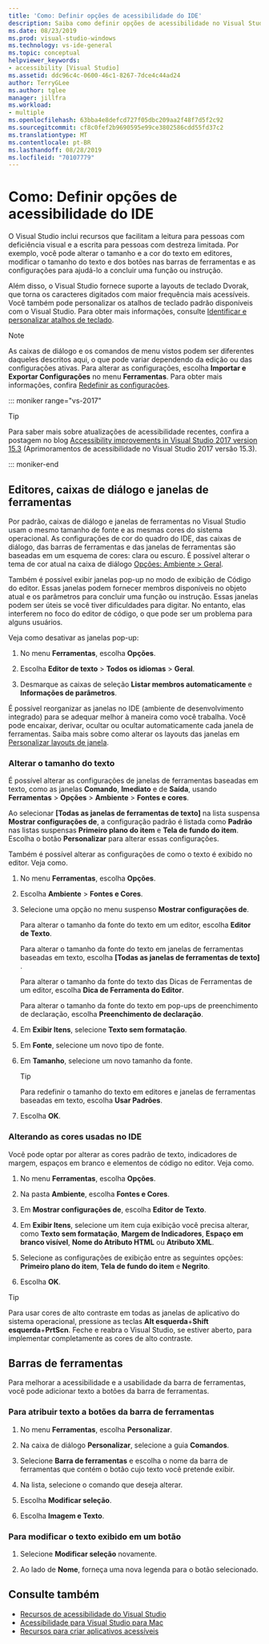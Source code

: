 ```yaml
---
title: 'Como: Definir opções de acessibilidade do IDE'
description: Saiba como definir opções de acessibilidade no Visual Studio que deixarão o IDE (ambiente de desenvolvimento integrado) mais fácil de usar para todos, incluindo pessoas com deficiência visual para ler e pessoas com limitações na capacidade de escrever.
ms.date: 08/23/2019
ms.prod: visual-studio-windows
ms.technology: vs-ide-general
ms.topic: conceptual
helpviewer_keywords:
- accessibility [Visual Studio]
ms.assetid: ddc96c4c-0600-46c1-8267-7dce4c44ad24
author: TerryGLee
ms.author: tglee
manager: jillfra
ms.workload:
- multiple
ms.openlocfilehash: 63bba4e8defcd727f05dbc209aa2f48f7d5f2c92
ms.sourcegitcommit: cf8c0fef2b9690595e99ce3802586cdd55fd37c2
ms.translationtype: MT
ms.contentlocale: pt-BR
ms.lasthandoff: 08/28/2019
ms.locfileid: "70107779"
---
```

# <a name="how-to-set-ide-accessibility-options"></a>Como: Definir opções de acessibilidade do IDE

O Visual Studio inclui recursos que facilitam a leitura para pessoas com deficiência visual e a escrita para pessoas com destreza limitada. Por exemplo, você pode alterar o tamanho e a cor do texto em editores, modificar o tamanho do texto e dos botões nas barras de ferramentas e as configurações para ajudá-lo a concluir uma função ou instrução.

Além disso, o Visual Studio fornece suporte a layouts de teclado Dvorak, que torna os caracteres digitados com maior frequência mais acessíveis. Você também pode personalizar os atalhos de teclado padrão disponíveis com o Visual Studio. Para obter mais informações, consulte [Identificar e personalizar atalhos de teclado](../../ide/identifying-and-customizing-keyboard-shortcuts-in-visual-studio.md).

> [!NOTE]
> As caixas de diálogo e os comandos de menu vistos podem ser diferentes daqueles descritos aqui, o que pode variar dependendo da edição ou das configurações ativas. Para alterar as configurações, escolha **Importar e Exportar Configurações** no menu **Ferramentas**. Para obter mais informações, confira [Redefinir as configurações](../environment-settings.md#reset-settings).

::: moniker range="vs-2017"

> [!TIP]
> Para saber mais sobre atualizações de acessibilidade recentes, confira a postagem no blog [Accessibility improvements in Visual Studio 2017 version 15.3](https://devblogs.microsoft.com/visualstudio/accessibility-improvements-in-visual-studio-2017-version-15-3/) (Aprimoramentos de acessibilidade no Visual Studio 2017 versão 15.3).

::: moniker-end

## <a name="editors-dialogs-and-tool-windows"></a>Editores, caixas de diálogo e janelas de ferramentas

Por padrão, caixas de diálogo e janelas de ferramentas no Visual Studio usam o mesmo tamanho de fonte e as mesmas cores do sistema operacional. As configurações de cor do quadro do IDE, das caixas de diálogo, das barras de ferramentas e das janelas de ferramentas são baseadas em um esquema de cores: clara ou escuro. É possível alterar o tema de cor atual na caixa de diálogo [Opções: Ambiente > Geral](../../ide/reference/general-environment-options-dialog-box.md).

Também é possível exibir janelas pop-up no modo de exibição de Código do editor. Essas janelas podem fornecer membros disponíveis no objeto atual e os parâmetros para concluir uma função ou instrução. Essas janelas podem ser úteis se você tiver dificuldades para digitar. No entanto, elas interferem no foco do editor de código, o que pode ser um problema para alguns usuários.

Veja como desativar as janelas pop-up:

1. No menu **Ferramentas**, escolha **Opções**.

1. Escolha **Editor de texto** > **Todos os idiomas** > **Geral**.

1. Desmarque as caixas de seleção **Listar membros automaticamente** e **Informações de parâmetros**.

É possível reorganizar as janelas no IDE (ambiente de desenvolvimento integrado) para se adequar melhor à maneira como você trabalha. Você pode encaixar, derivar, ocultar ou ocultar automaticamente cada janela de ferramentas. Saiba mais sobre como alterar os layouts das janelas em [Personalizar layouts de janela](../../ide/customizing-window-layouts-in-visual-studio.md).

### <a name="change-the-size-of-text"></a>Alterar o tamanho do texto

É possível alterar as configurações de janelas de ferramentas baseadas em texto, como as janelas **Comando**, **Imediato** e de **Saída**, usando **Ferramentas** > **Opções** > **Ambiente** > **Fontes e cores**.

Ao selecionar **[Todas as janelas de ferramentas de texto]** na lista suspensa **Mostrar configurações de**, a configuração padrão é listada como **Padrão** nas listas suspensas **Primeiro plano do item** e **Tela de fundo do item**. Escolha o botão **Personalizar** para alterar essas configurações.

Também é possível alterar as configurações de como o texto é exibido no editor. Veja como.

1. No menu **Ferramentas**, escolha **Opções**.

1. Escolha **Ambiente** > **Fontes e Cores**.

1. Selecione uma opção no menu suspenso **Mostrar configurações de**.

    Para alterar o tamanho da fonte do texto em um editor, escolha **Editor de Texto**.

    Para alterar o tamanho da fonte do texto em janelas de ferramentas baseadas em texto, escolha **[Todas as janelas de ferramentas de texto]** .

    Para alterar o tamanho da fonte do texto das Dicas de Ferramentas de um editor, escolha **Dica de Ferramenta do Editor**.

    Para alterar o tamanho da fonte do texto em pop-ups de preenchimento de declaração, escolha **Preenchimento de declaração**.

1. Em **Exibir Itens**, selecione **Texto sem formatação**.

1. Em **Fonte**, selecione um novo tipo de fonte.

1. Em **Tamanho**, selecione um novo tamanho da fonte.

    > [!TIP]
    > Para redefinir o tamanho do texto em editores e janelas de ferramentas baseadas em texto, escolha **Usar Padrões**.

7. Escolha **OK**.

### <a name="change-the-colors-that-are-used-in-the-ide"></a>Alterando as cores usadas no IDE

Você pode optar por alterar as cores padrão de texto, indicadores de margem, espaços em branco e elementos de código no editor. Veja como.

1. No menu **Ferramentas**, escolha **Opções**.

1. Na pasta **Ambiente**, escolha **Fontes e Cores**.

1. Em **Mostrar configurações de**, escolha **Editor de Texto**.

1. Em **Exibir Itens**, selecione um item cuja exibição você precisa alterar, como **Texto sem formatação**, **Margem de Indicadores**, **Espaço em branco visível**, **Nome do Atributo HTML** ou **Atributo XML**.

1. Selecione as configurações de exibição entre as seguintes opções: **Primeiro plano do item**, **Tela de fundo do item** e **Negrito**.

1. Escolha **OK**.

> [!TIP]
> Para usar cores de alto contraste em todas as janelas de aplicativo do sistema operacional, pressione as teclas **Alt esquerda**+**Shift esquerda**+**PrtScn**. Feche e reabra o Visual Studio, se estiver aberto, para implementar completamente as cores de alto contraste.

## <a name="toolbars"></a>Barras de ferramentas

Para melhorar a acessibilidade e a usabilidade da barra de ferramentas, você pode adicionar texto a botões da barra de ferramentas.

### <a name="to-assign-text-to-toolbar-buttons"></a>Para atribuir texto a botões da barra de ferramentas

1. No menu **Ferramentas**, escolha **Personalizar**.

1. Na caixa de diálogo **Personalizar**, selecione a guia **Comandos**.

1. Selecione **Barra de ferramentas** e escolha o nome da barra de ferramentas que contém o botão cujo texto você pretende exibir.

1. Na lista, selecione o comando que deseja alterar.

1. Escolha **Modificar seleção**.

1. Escolha **Imagem e Texto**.

### <a name="to-modify-the-displayed-text-in-a-button"></a>Para modificar o texto exibido em um botão

1. Selecione **Modificar seleção** novamente.

1. Ao lado de **Nome**, forneça uma nova legenda para o botão selecionado.

## <a name="see-also"></a>Consulte também

* [Recursos de acessibilidade do Visual Studio](../../ide/reference/accessibility-features-of-visual-studio.md)
* [Acessibilidade para Visual Studio para Mac](/visualstudio/mac/accessibility/)
* [Recursos para criar aplicativos acessíveis](../../ide/reference/resources-for-designing-accessible-applications.md)
